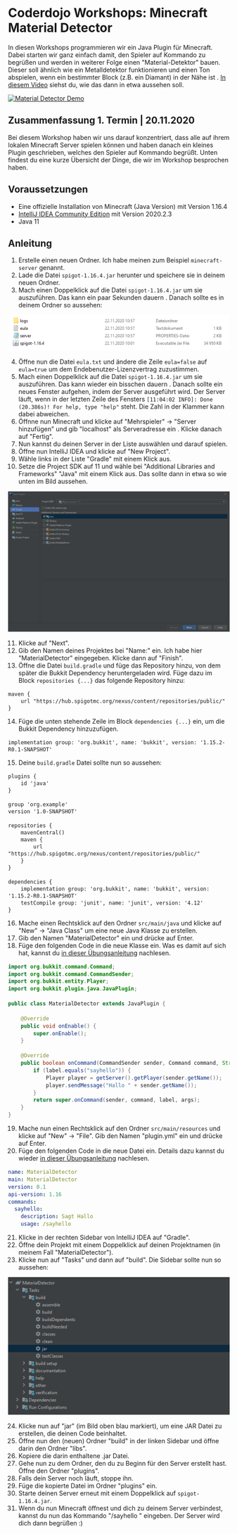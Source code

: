 # Coderdojo Workshops: Minecraft Material Detector

In diesen Workshops programmieren wir ein Java Plugin für Minecraft. Dabei starten wir ganz einfach damit, den Spieler 
auf Kommando zu begrüßen und werden in weiterer Folge einen "Material-Detektor" bauen. Dieser soll ähnlich wie ein 
Metalldetektor funktionieren und einen Ton abspielen, wenn ein bestimmter Block (z.B. ein Diamant) in der Nähe ist
. [In diesem Video](https://youtu.be/EDVATLCACEM) siehst du, wie das dann in etwa aussehen soll.

[![Material Detector Demo](https://img.youtube.com/vi/EDVATLCACEM/0.jpg)](https://www.youtube.com/watch?v=EDVATLCACEM)


## Zusammenfassung 1. Termin | 20.11.2020

Bei diesem Workshop haben wir uns darauf konzentriert, dass alle auf ihrem lokalen Minecraft Server spielen können
 und haben danach ein kleines Plugin geschrieben, welches den Spieler auf Kommando begrüßt. Unten findest du eine
  kurze Übersicht der Dinge, die wir im Workshop besprochen haben.
 
## Voraussetzungen
- Eine offizielle Installation von Minecraft (Java Version) mit Version 1.16.4
- [IntelliJ IDEA Community Edition](https://www.jetbrains.com/idea/download/) mit Version 2020.2.3
- Java 11

## Anleitung

1. Erstelle einen neuen Ordner. Ich habe meinen zum Beispiel `minecraft-server` genannt.
2. Lade die Datei `spigot-1.16.4.jar` herunter und speichere sie in deinem neuen Ordner.
3. Mach einen Doppelklick auf die Datei `spigot-1.16.4.jar` um sie auszuführen. Das kann ein paar Sekunden dauern
. Danach sollte es in deinem Ordner so aussehen: 

![spigot-1.16.4.jar nach dem ersten Ausführen](readme/images/spigot-eula.png)

4. Öffne nun die Datei `eula.txt` und ändere die Zeile `eula=false` auf `eula=true` um dem Endebenutzer-Lizenzvertrag
 zuzustimmen.
5. Mach einen Doppelklick auf die Datei `spigot-1.16.4.jar` um sie auszuführen. Das kann wieder ein bisschen dauern
. Danach sollte ein neues Fenster aufgehen, indem der Server ausgeführt wird. Der Server läuft, wenn in der letzten
 Zeile des Fensters `[11:04:02 INFO]: Done (20.386s)! For help, type "help"` steht. Die Zahl in der Klammer kann
  dabei abweichen.
6. Öffnne nun Minecraft und klicke auf "Mehrspieler" -> "Server hinzufügen" und gib "localhost" als Serveradresse ein
. Klicke danach auf "Fertig".
7. Nun kannst du deinen Server in der Liste auswählen und darauf spielen.
8. Öffne nun IntelliJ IDEA und klicke auf "New Project".
9. Wähle links in der Liste "Gradle" mit einem Klick aus. 
10. Setze die Project SDK auf 11 und wähle bei "Additional Libraries and Frameworks" "Java" mit einem Klick aus. Das
 sollte dann in etwa so wie unten im Bild aussehen.
 
![IntelliJ IDEA Projekt erstellen](readme/images/intellij-new-project.png)

11. Klicke auf "Next".
12. Gib den Namen deines Projektes bei "Name:" ein. Ich habe hier "MaterialDetector" eingegeben. Klicke dann auf "Finish".
13. Öffne die Datei `build.gradle` und füge das Repository hinzu, von dem später die Bukkit Dependency
 heruntergeladen wird. Füge dazu im Block `repositories {...}` das folgende Repository hinzu:
```
maven {
    url "https://hub.spigotmc.org/nexus/content/repositories/public/"
}
```
14. Füge die unten stehende Zeile im Block `dependencies {...}` ein, um die Bukkit Dependency hinzuzufügen.
```
implementation group: 'org.bukkit', name: 'bukkit', version: '1.15.2-R0.1-SNAPSHOT'
```
15. Deine `build.gradle` Datei sollte nun so aussehen:
```
plugins {
    id 'java'
}

group 'org.example'
version '1.0-SNAPSHOT'

repositories {
    mavenCentral()
    maven {
        url "https://hub.spigotmc.org/nexus/content/repositories/public/"
    }
}

dependencies {
    implementation group: 'org.bukkit', name: 'bukkit', version: '1.15.2-R0.1-SNAPSHOT'
    testCompile group: 'junit', name: 'junit', version: '4.12'
}
```
16. Mache einen Rechtsklick auf den Ordner `src/main/java` und klicke auf "New" -> "Java Class" um eine neue Java
 Klasse zu erstellen.
17. Gib den Namen "MaterialDetector" ein und drücke auf Enter.
18. Füge den folgenden Code in die neue Klasse ein. Was es damit auf sich hat, kannst du [in dieser Übungsanleitung](https://linz.coderdojo.net/uebungsanleitungen/programmieren/minecraft/plugins/erstes-plugin/#die-klasse-programmieren) nachlesen.
```java
import org.bukkit.command.Command;
import org.bukkit.command.CommandSender;
import org.bukkit.entity.Player;
import org.bukkit.plugin.java.JavaPlugin;

public class MaterialDetector extends JavaPlugin {

    @Override
    public void onEnable() {
        super.onEnable();
    }

    @Override
    public boolean onCommand(CommandSender sender, Command command, String label, String[] args) {
        if (label.equals("sayhello")) {
            Player player = getServer().getPlayer(sender.getName());
            player.sendMessage("Hallo " + sender.getName());
        }
        return super.onCommand(sender, command, label, args);
    }
}
```
19. Mache nun einen Rechtsklick auf den Ordner `src/main/resources` und klicke auf "New" -> "File". Gib den Namen
 "plugin.yml" ein und drücke auf Enter.
20. Füge den folgenden Code in die neue Datei ein. Details dazu kannst du wieder [in dieser Übungsanleitung](https://linz.coderdojo.net/uebungsanleitungen/programmieren/minecraft/plugins/erstes-plugin/#das-plugin-yml-anlegen-das-projekt-bauen-und-testen) nachlesen.
```yml
name: MaterialDetector
main: MaterialDetector
version: 0.1
api-version: 1.16
commands:
  sayhello:
    description: Sagt Hallo
    usage: /sayhello
```
21. Klicke in der rechten Sidebar von IntelliJ IDEA auf "Gradle".
22. Öffne dein Projekt mit einem Doppelklick auf deinen Projektnamen (in meinem Fall "MaterialDetector"). 
23. Klicke nun auf "Tasks" und dann auf "build". Die Sidebar sollte nun so aussehen:

![IntelliJ IDEA Gradle Sidebar](readme/images/intellij-gradle.png)

24. Klicke nun auf "jar" (im Bild oben blau markiert), um eine JAR Datei zu erstellen, die deinen Code beinhaltet.
25. Öffne nun den (neuen) Ordner "build" in der linken Sidebar und öffne darin den Ordner "libs".
26. Kopiere die darin enthaltene .jar Datei.
27. Gehe nun zu dem Ordner, den du zu Beginn für den Server erstellt hast. Öffne den Ordner "plugins".
28. Falls dein Server noch läuft, stoppe ihn. 
29. Füge die kopierte Datei im Ordner "plugins" ein.
30. Starte deinen Server erneut mit einem Doppelklick auf `spigot-1.16.4.jar`. 
31. Wenn du nun Minecraft öffnest und dich zu deinem Server verbindest, kannst du nun das Kommando "/sayhello
" eingeben. Der Server wird dich dann begrüßen :)
